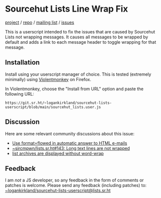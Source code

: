 Sourcehut Lists Line Wrap Fix
=============================

[project](https://sr.ht/~logankirkland/sourcehut-lists-userscript/) / 
[repo](https://git.sr.ht/~logankirkland/sourcehut-lists-userscript) / 
[mailing list](https://lists.sr.ht/~logankirkland/sourcehut-lists-userscript) /
[issues](https://todo.sr.ht/~logankirkland/sourcehut-lists-userscript)

This is a userscript intended to fix the issues that are caused by
Sourcehut Lists not wrapping messages. It causes all messages to be
wrapped by default and adds a link to each message header to toggle
wrapping for that message.

## Installation

Install using your userscript manager of choice. This is tested
(extremely minimally) using
[Violentmonkey](https://violentmonkey.github.io/) on Firefox.

In Violentmonkey, choose the "Install from URL" option and paste the
following URL:

```
https://git.sr.ht/~logankirkland/sourcehut-lists-userscript/blob/main/sourcehut_lists.user.js
```

## Discussion

Here are some relevant community discussions about this issue:

- [Use format=flowed in automatic answer to HTML e-mails](https://lists.sr.ht/~sircmpwn/sr.ht-discuss/%3CD0NGGQ1P8H0U.3R5V2U4I5NRLW@mxsr.de%3E)
- [~sircmpwn/lists.sr.ht#143: Long text lines are not wrapped](https://todo.sr.ht/~sircmpwn/lists.sr.ht/143)
- [list archives are displayed without word-wrap](https://lists.sr.ht/~sircmpwn/sr.ht-discuss/%3C50649945-5CE9-42D4-A56A-C366235471E8%40traduction-libre.org%3E)

## Feedback

I am *not* a JS developer, so any feedback in the form of comments or 
patches is welcome. Please send any feedback (including patches) to:
[~logankirkland/sourcehut-lists-userscript@lists.sr.ht](mailto:~logankirkland/sourcehut-lists-userscript@lists.sr.ht)